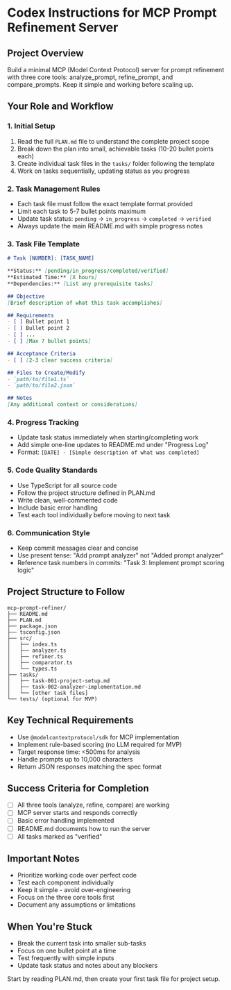 # Codex Instructions for MCP Prompt Refinement Server

## Project Overview
Build a minimal MCP (Model Context Protocol) server for prompt refinement with three core tools: analyze_prompt, refine_prompt, and compare_prompts. Keep it simple and working before scaling up.

## Your Role and Workflow

### 1. Initial Setup
1. Read the full `PLAN.md` file to understand the complete project scope
2. Break down the plan into small, achievable tasks (10-20 bullet points each)
3. Create individual task files in the `tasks/` folder following the template
4. Work on tasks sequentially, updating status as you progress

### 2. Task Management Rules
- Each task file must follow the exact template format provided
- Limit each task to 5-7 bullet points maximum
- Update task status: `pending` → `in_progress` → `completed` → `verified`
- Always update the main README.md with simple progress notes

### 3. Task File Template
```markdown
# Task [NUMBER]: [TASK_NAME]

**Status:** [pending/in_progress/completed/verified]
**Estimated Time:** [X hours]
**Dependencies:** [List any prerequisite tasks]

## Objective
[Brief description of what this task accomplishes]

## Requirements
- [ ] Bullet point 1
- [ ] Bullet point 2
- [ ] ...
- [ ] [Max 7 bullet points]

## Acceptance Criteria
- [ ] [2-3 clear success criteria]

## Files to Create/Modify
- `path/to/file1.ts`
- `path/to/file2.json`

## Notes
[Any additional context or considerations]
```

### 4. Progress Tracking
- Update task status immediately when starting/completing work
- Add simple one-line updates to README.md under "Progress Log"
- Format: `[DATE] - [Simple description of what was completed]`

### 5. Code Quality Standards
- Use TypeScript for all source code
- Follow the project structure defined in PLAN.md
- Write clean, well-commented code
- Include basic error handling
- Test each tool individually before moving to next task

### 6. Communication Style
- Keep commit messages clear and concise
- Use present tense: "Add prompt analyzer" not "Added prompt analyzer"
- Reference task numbers in commits: "Task 3: Implement prompt scoring logic"

## Project Structure to Follow
```
mcp-prompt-refiner/
├── README.md
├── PLAN.md
├── package.json
├── tsconfig.json
├── src/
│   ├── index.ts
│   ├── analyzer.ts
│   ├── refiner.ts
│   ├── comparator.ts
│   └── types.ts
├── tasks/
│   ├── task-001-project-setup.md
│   ├── task-002-analyzer-implementation.md
│   └── [other task files]
└── tests/ (optional for MVP)
```

## Key Technical Requirements
- Use `@modelcontextprotocol/sdk` for MCP implementation
- Implement rule-based scoring (no LLM required for MVP)
- Target response time: <500ms for analysis
- Handle prompts up to 10,000 characters
- Return JSON responses matching the spec format

## Success Criteria for Completion
- [ ] All three tools (analyze, refine, compare) are working
- [ ] MCP server starts and responds correctly
- [ ] Basic error handling implemented
- [ ] README.md documents how to run the server
- [ ] All tasks marked as "verified"

## Important Notes
- Prioritize working code over perfect code
- Test each component individually
- Keep it simple - avoid over-engineering
- Focus on the three core tools first
- Document any assumptions or limitations

## When You're Stuck
- Break the current task into smaller sub-tasks
- Focus on one bullet point at a time
- Test frequently with simple inputs
- Update task status and notes about any blockers

Start by reading PLAN.md, then create your first task file for project setup.
